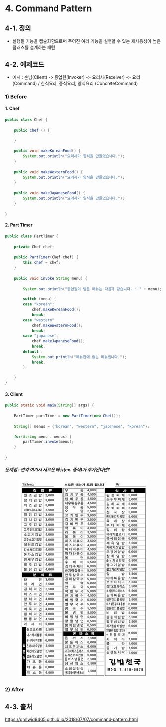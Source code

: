# 4. Command Pattern

## 4-1. 정의
- 실행될 기능을 캡슐화함으로써 주어진 여러 기능을 실행할 수 있는 재사용성이 높은 클래스를 설계하는 패턴

## 4-2. 예제코드
- 예시 : 손님(Client) -> 종업원(Invoker) -> 요리사(Receiver) -> 요리(Command) / 한식요리, 중식요리, 양식요리 (ConcreteCommand)

### 1) Before

#### 1. Chef
```java
public class Chef {
		
	public Chef () {
		
	}
		
	public void makeKoreanFood() {
		System.out.println("요리사가 한식을 만들었습니다.");
	}
	
	public void makeWesternFood() {
		System.out.println("요리사가 양식을 만들었습니다.");
	}
	
	public void makeJapaneseFood() {
		System.out.println("요리사가 일식을 만들었습니다.");
	}
	
}
```

#### 2. Part Timer
```java
public class PartTimer {
		
	private Chef chef;
		
	public PartTimer(Chef chef) {
		this.chef = chef;
	}
		
	public void invoke(String menu) {
			
		System.out.println("종업원이 받은 메뉴는 다음과 같습니다. : " + menu);
			
		switch (menu) {
		case "korean":
			chef.makeKoreanFood();
			break;
		case "western":
			chef.makeWesternFood();
			break;
		case "japanese":
			chef.makeJapaneseFood();
			break;
		default :
			System.out.println("메뉴판에 없는 메뉴입니다.");
			break;
		}
		
	}		
}
```

#### 3. Client
```java
public static void main(String[] args) {
		
	PartTimer partTimer = new PartTimer(new Chef());
		
	String[] menus = {"korean", "western", "japanese", "korean"};
		
	for(String menu : menus) {
		partTimer.invoke(menu);
	}
		
}	
```

##### 문제점 : 만약 여기서 새로운 메뉴(ex. 중식)가 추가된다면?
<p align="center">
  <img src="./images/kimbob_heaven.jpeg" />
</p>

### 2) After


## 4-3. 출처
https://gmlwjd9405.github.io/2018/07/07/command-pattern.html

